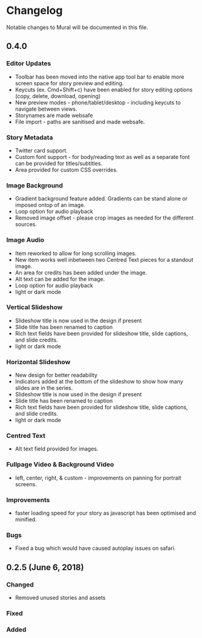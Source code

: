 # Changelog

Notable changes to Mural will be documented in this file.

## 0.4.0

### Editor Updates
* Toolbar has been moved into the native app tool bar to enable more screen space for story preview and editing.
* Keycuts (ex. Cmd+Shift+c) have been enabled for story editing options (copy, delete, download, opening)
* New preview modes - phone/tablet/desktop - including keycuts to navigate between views.
* Storynames are made websafe
* File import - paths are sanitised and made websafe.

### Story Metadata
* Twitter card support.
* Custom font support - for body/reading text as well as a separate font can be provided for titles/subtitles.
* Area provided for custom CSS overrides.

### Image Background
* Gradient background feature added. Gradients can be stand alone or imposed ontop of an image.
* Loop option for audio playback
* Removed image offset - please crop images as needed for the different sources.

### Image Audio
* Item reworked to allow for long scrolling images.
* New item works well inbetween two Centred Text pieces for a standout image.
* An area for credits has been added under the image.
* Alt text can be added for the image.
* Loop option for audio playback
* light or dark mode

### Vertical Slideshow
* Slideshow title is now used in the design if present
* Slide title has been renamed to caption
* Rich text fields have been provided for slideshow title, slide captions, and slide credits.
* light or dark mode

### Horizontal Slideshow
* New design for better readability
* Indicators added at the bottom of the slideshow to show how many slides are in the series.
* Slideshow title is now used in the design if present
* Slide title has been renamed to caption
* Rich text fields have been provided for slideshow title, slide captions, and slide credits.
* light or dark mode

### Centred Text
* Alt text field provided for images.

### Fullpage Video & Background Video
* left, center, right, & custom - improvements on panning for portrait screens.

### Improvements
* faster loading speed for your story as javascript has been optimised and minified.

### Bugs
* Fixed a bug which would have caused autoplay issues on safari.

## 0.2.5 (June 6, 2018)

### Changed

* Removed unused stories and assets

### Fixed

### Added

